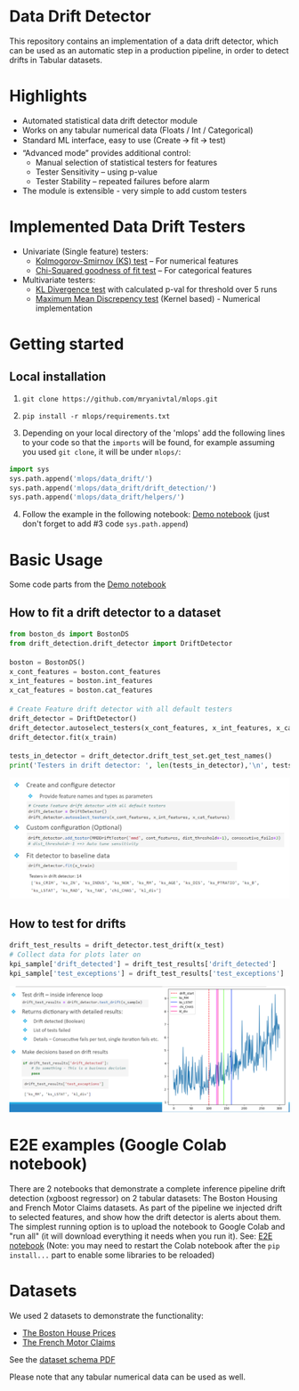 # Data Drift Detector 

This repository contains an implementation of a data drift detector, which can be used as an automatic step in a production pipeline, in order to detect drifts in Tabular datasets.

# Highlights
- Automated statistical data drift detector module 
- Works on any tabular numerical data (Floats / Int / Categorical)
- Standard ML interface, easy to use (Create 🡪 fit 🡪 test)
- “Advanced mode” provides additional control:
  - Manual selection of statistical testers for features
  - Tester Sensitivity – using p-value
  - Tester Stability – repeated failures before alarm
- The module is extensible - very simple to add custom testers

# Implemented Data Drift Testers
- Univariate (Single feature) testers:
  - [Kolmogorov-Smirnov (KS) test](https://en.wikipedia.org/wiki/Kolmogorov%E2%80%93Smirnov_test) – For numerical features
  - [Chi-Squared goodness of fit test](https://en.wikipedia.org/wiki/Chi-squared_test) – For categorical  features
- Multivariate testers:
  - [KL Divergence test](https://en.wikipedia.org/wiki/Kullback%E2%80%93Leibler_divergence) with calculated p-val for threshold over 5 runs
  - [Maximum Mean Discrepency test](https://en.wikipedia.org/wiki/Kolmogorov%E2%80%93Smirnov_test) (Kernel based) - Numerical implementation

# Getting started

## Local installation
1. `git clone https://github.com/mryanivtal/mlops.git`

2. `pip install -r mlops/requirements.txt`

3. Depending on your local directory of the 'mlops' add the following lines to your code so that the `imports` will be found, for example assuming you used `git clone`, it will be under `mlops/`:
```python
import sys 
sys.path.append('mlops/data_drift/')
sys.path.append('mlops/data_drift/drift_detection/')
sys.path.append('mlops/data_drift/helpers/')
```

4. Follow the example in the following notebook: [Demo notebook](data_drift/data_drift_module_demo.ipynb)  (just don't forget to add #3 code `sys.path.append`)


# Basic Usage

Some code parts from the  [Demo notebook](data_drift/data_drift_module_demo.ipynb)

## How to fit a drift detector to a dataset
```python
from boston_ds import BostonDS
from drift_detection.drift_detector import DriftDetector

boston = BostonDS()
x_cont_features = boston.cont_features
x_int_features = boston.int_features
x_cat_features = boston.cat_features

# Create Feature drift detector with all default testers
drift_detector = DriftDetector()
drift_detector.autoselect_testers(x_cont_features, x_int_features, x_cat_features)
drift_detector.fit(x_train)

tests_in_detector = drift_detector.drift_test_set.get_test_names()
print('Testers in drift detector: ', len(tests_in_detector),'\n', tests_in_detector)
```
![How to fit](data_drift/how_to_fit.png)

## How to test for drifts

```python
drift_test_results = drift_detector.test_drift(x_test)
# Collect data for plots later on
kpi_sample['drift_detected'] = drift_test_results['drift_detected']
kpi_sample['test_exceptions'] = drift_test_results['test_exceptions']
```
![How to test](data_drift/how_2_test.png)

# E2E examples (Google Colab notebook)
There are 2 notebooks that demonstrate a complete inference pipeline drift detection (xgboost regressor) on 2 tabular datasets:
The Boston Housing  and French Motor Claims datasets.
As part of the pipeline we injected drift to selected features, and show how the drift detector is alerts about them.
The simplest running option is to upload the notebook to Google Colab and "run all" (it will download everything it needs when you run it).
See: [E2E notebook](data_drift/e2e_data_drift_pipeline_demo.ipynb)
(Note: you may need to restart the Colab notebook after the `pip install...` part to enable some libraries to be reloaded)

# Datasets
We used 2 datasets to demonstrate the functionality:
- [The Boston House Prices](https://www.kaggle.com/datasets/vikrishnan/boston-house-prices)
- [The French Motor Claims](https://www.kaggle.com/datasets/floser/french-motor-claims-datasets-fremtpl2freq)

See the [dataset schema PDF](data_drift/datasets_schema.pdf)

Please note that any tabular numerical data can be used as well.





